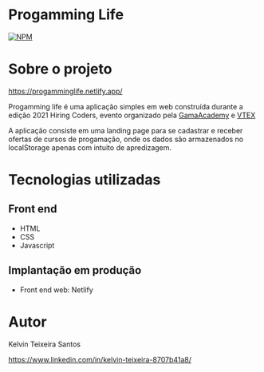 # Progamming Life 
[![NPM](https://img.shields.io/npm/l/react)](https://github.com/kelvinteixeira/LandingPage-HiringCoders/blob/main/LICENSE) 

# Sobre o projeto
https://progamminglife.netlify.app/

Progamming life é uma aplicação simples em web construída durante a edição 2021 Hiring Coders, evento organizado pela [GamaAcademy](https://www.gama.academy/ "Site da Gama Academy") e [VTEX](https://vtex.com/br-pt/ "Site da VTEX")  
 
A aplicação consiste em uma landing page para se cadastrar e receber ofertas de cursos de progamação, onde os dados são armazenados no localStorage apenas com intuito de apredizagem.

# Tecnologias utilizadas
## Front end
- HTML 
- CSS 
- Javascript 

## Implantação em produção
- Front end web: Netlify

# Autor

Kelvin Teixeira Santos

https://www.linkedin.com/in/kelvin-teixeira-8707b41a8/
